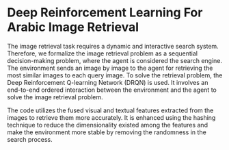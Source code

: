 # Deep Reinforcement Learning For Arabic Image Retrieval

The image retrieval task requires a dynamic and interactive search system. Therefore, we formalize the image retrieval problem as a sequential decision-making problem, where the agent is considered the search engine. The environment sends an image by image to the agent for retrieving the most similar images to each query image. To solve the retrieval problem, the Deep Reinforcement Q-learning Network (DRQN) is used. It involves an end-to-end ordered interaction between the environment and the agent to solve the image retrieval problem.

The code utilizes the fused visual and textual features extracted from the images to retrieve them more accurately.
It is enhanced using the hashing technique to reduce the dimensionality existed among the features and make the environment more stable by removing the randomness in the search process.
